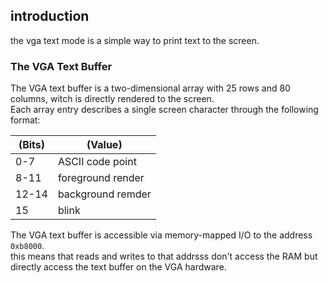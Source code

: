## introduction
the vga text mode is a simple way to print text to the screen.

### The VGA Text Buffer
The VGA text buffer is a two-dimensional array with 25 rows and  80 columns, witch is directly rendered to the screen. <br> Each array entry describes a single screen character through the following format:

| (Bits) | (Value)          |
|--------|------------------|
| 0-7       | ASCII code point    |
| 8-11      | foreground render   |     
| 12-14     | background remder   |
| 15        | blink               |


The VGA text buffer is accessible via memory-mapped I/O to the address `0xb8000`. <br> this means that reads and writes to that addrsss don't access the RAM but directly access the text buffer on the VGA hardware.

